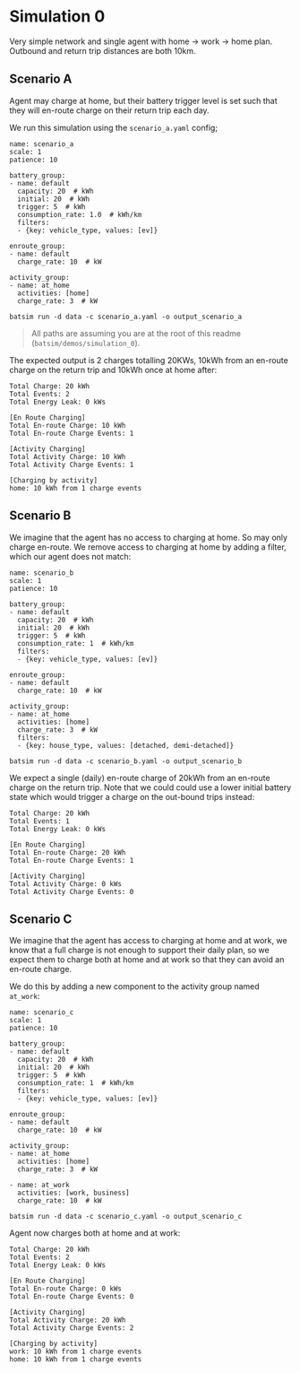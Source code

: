# Simulation 0

Very simple network and single agent with home -> work -> home plan. Outbound and return trip distances are both 10km.

## Scenario A

Agent may charge at home, but their battery trigger level is set such that they will en-route charge on their return trip each day.

We run this simulation using the `scenario_a.yaml` config;

```
name: scenario_a
scale: 1
patience: 10

battery_group:
- name: default
  capacity: 20  # kWh
  initial: 20  # kWh
  trigger: 5  # kWh
  consumption_rate: 1.0  # kWh/km
  filters:
  - {key: vehicle_type, values: [ev]}

enroute_group:
- name: default
  charge_rate: 10  # kW

activity_group:
- name: at_home
  activities: [home]
  charge_rate: 3  # kW
```

`batsim run -d data -c scenario_a.yaml -o output_scenario_a`

> All paths are assuming you are at the root of this readme (`batsim/demos/simulation_0`).

The expected output is 2 charges totalling 20KWs, 10kWh from an en-route charge on the return trip and 10kWh once at home after:

```
Total Charge: 20 kWh
Total Events: 2
Total Energy Leak: 0 kWs

[En Route Charging]
Total En-route Charge: 10 kWh
Total En-route Charge Events: 1

[Activity Charging]
Total Activity Charge: 10 kWh
Total Activity Charge Events: 1

[Charging by activity]
home: 10 kWh from 1 charge events
```

## Scenario B

We imagine that the agent has no access to charging at home. So may only charge en-route. We remove access to charging at home by adding a filter, which our agent does not match:

```
name: scenario_b
scale: 1
patience: 10

battery_group:
- name: default
  capacity: 20  # kWh
  initial: 20  # kWh
  trigger: 5  # kWh
  consumption_rate: 1  # kWh/km
  filters:
  - {key: vehicle_type, values: [ev]}

enroute_group:
- name: default
  charge_rate: 10  # kW

activity_group:
- name: at_home
  activities: [home]
  charge_rate: 3  # kW
  filters:
  - {key: house_type, values: [detached, demi-detached]}
```

`batsim run -d data -c scenario_b.yaml -o output_scenario_b`

We expect a single (daily) en-route charge of 20kWh from an en-route charge on the return trip. Note that we could could use a lower initial battery state which would trigger a charge on the out-bound trips instead:

```
Total Charge: 20 kWh
Total Events: 1
Total Energy Leak: 0 kWs

[En Route Charging]
Total En-route Charge: 20 kWh
Total En-route Charge Events: 1

[Activity Charging]
Total Activity Charge: 0 kWs
Total Activity Charge Events: 0
```

## Scenario C

We imagine that the agent has access to charging at home and at work, we know that a full charge is not enough to support their daily plan, so we expect them to charge both at home and at work so that they can avoid an en-route charge.

We do this by adding a new component to the activity group named `at_work`:

```
name: scenario_c
scale: 1
patience: 10

battery_group:
- name: default
  capacity: 20  # kWh
  initial: 20  # kWh
  trigger: 5  # kWh
  consumption_rate: 1  # kWh/km
  filters:
  - {key: vehicle_type, values: [ev]}

enroute_group:
- name: default
  charge_rate: 10  # kW

activity_group:
- name: at_home
  activities: [home]
  charge_rate: 3  # kW

- name: at_work
  activities: [work, business]
  charge_rate: 10  # kW
```

`batsim run -d data -c scenario_c.yaml -o output_scenario_c`

Agent now charges both at home and at work:

```
Total Charge: 20 kWh
Total Events: 2
Total Energy Leak: 0 kWs

[En Route Charging]
Total En-route Charge: 0 kWs
Total En-route Charge Events: 0

[Activity Charging]
Total Activity Charge: 20 kWh
Total Activity Charge Events: 2

[Charging by activity]
work: 10 kWh from 1 charge events
home: 10 kWh from 1 charge events
```